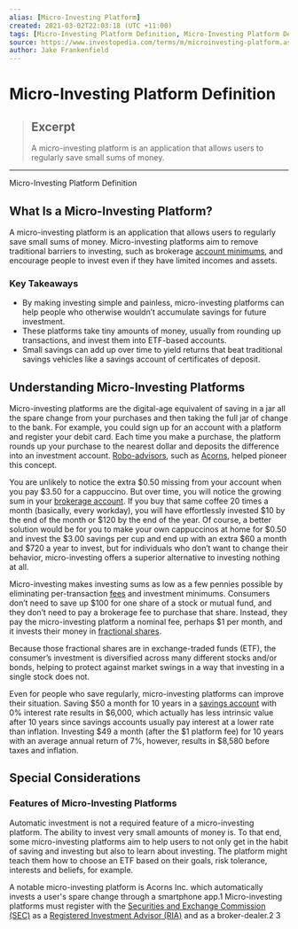 ```yaml
---
alias: [Micro-Investing Platform]
created: 2021-03-02T22:03:18 (UTC +11:00)
tags: [Micro-Investing Platform Definition, Micro-Investing Platform Definition]
source: https://www.investopedia.com/terms/m/microinvesting-platform.asp
author: Jake Frankenfield
---
```


# Micro-Investing Platform Definition

> ## Excerpt
> A micro-investing platform is an application that allows users to regularly save small sums of money.

---

Micro-Investing Platform Definition
## What Is a Micro-Investing Platform?

A micro-investing platform is an application that allows users to regularly save small sums of money. Micro-investing platforms aim to remove traditional barriers to investing, such as brokerage [account minimums](https://www.investopedia.com/terms/m/minimum-balance.asp), and encourage people to invest even if they have limited incomes and assets.

### Key Takeaways

-   By making investing simple and painless, micro-investing platforms can help people who otherwise wouldn’t accumulate savings for future investment.
-   These platforms take tiny amounts of money, usually from rounding up transactions, and invest them into ETF-based accounts.
-   Small savings can add up over time to yield returns that beat traditional savings vehicles like a savings account of certificates of deposit.

## Understanding Micro-Investing Platforms

Micro-investing platforms are the digital-age equivalent of saving in a jar all the spare change from your purchases and then taking the full jar of change to the bank. For example, you could sign up for an account with a platform and register your debit card. Each time you make a purchase, the platform rounds up your purchase to the nearest dollar and deposits the difference into an investment account. [Robo-advisors](https://www.investopedia.com/terms/r/roboadvisor-roboadviser.asp), such as [Acorns](https://www.investopedia.com/articles/company-insights/090516/how-acorns-works-and-makes-money.asp), helped pioneer this concept.

You are unlikely to notice the extra $0.50 missing from your account when you pay $3.50 for a cappuccino. But over time, you will notice the growing sum in your [brokerage account](https://www.investopedia.com/terms/b/brokerageaccount.asp). If you buy that same coffee 20 times a month (basically, every workday), you will have effortlessly invested $10 by the end of the month or $120 by the end of the year. Of course, a better solution would be for you to make your own cappuccinos at home for $0.50 and invest the $3.00 savings per cup and end up with an extra $60 a month and $720 a year to invest, but for individuals who don’t want to change their behavior, micro-investing offers a superior alternative to investing nothing at all.

Micro-investing makes investing sums as low as a few pennies possible by eliminating per-transaction [fees](https://www.investopedia.com/terms/t/transaction-fees.asp) and investment minimums. Consumers don’t need to save up $100 for one share of a stock or mutual fund, and they don’t need to pay a brokerage fee to purchase that share. Instead, they pay the micro-investing platform a nominal fee, perhaps $1 per month, and it invests their money in [fractional shares](https://www.investopedia.com/terms/f/fractionalshare.asp).

Because those fractional shares are in exchange-traded funds (ETF), the consumer’s investment is diversified across many different stocks and/or bonds, helping to protect against market swings in a way that investing in a single stock does not.

Even for people who save regularly, micro-investing platforms can improve their situation. Saving $50 a month for 10 years in a [savings account](https://www.investopedia.com/terms/s/savingsaccount.asp) with 0% interest rate results in $6,000, which actually has less intrinsic value after 10 years since savings accounts usually pay interest at a lower rate than inflation. Investing $49 a month (after the $1 platform fee) for 10 years with an average annual return of 7%, however, results in $8,580 before taxes and inflation.

## Special Considerations

### Features of Micro-Investing Platforms

Automatic investment is not a required feature of a micro-investing platform. The ability to invest very small amounts of money is. To that end, some micro-investing platforms aim to help users to not only get in the habit of saving and investing but also to learn about investing. The platform might teach them how to choose an ETF based on their goals, risk tolerance, interests and beliefs, for example.

A notable micro-investing platform is Acorns Inc. which automatically invests a user's spare change through a smartphone app.1 Micro-investing platforms must register with the [Securities and Exchange Commission (SEC)](https://www.investopedia.com/terms/s/sec.asp) as a [Registered Investment Advisor (RIA)](https://www.investopedia.com/terms/r/ria.asp) and as a broker-dealer.2 3
